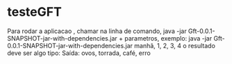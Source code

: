 # testeGFT
Para rodar a aplicacao , chamar na linha de comando, java -jar Gft-0.0.1-SNAPSHOT-jar-with-dependencies.jar + parametros, exemplo:
java -jar Gft-0.0.1-SNAPSHOT-jar-with-dependencies.jar manhã, 1, 2, 3, 4 o resultado deve ser algo tipo:
Saída: ovos, torrada, café, erro
